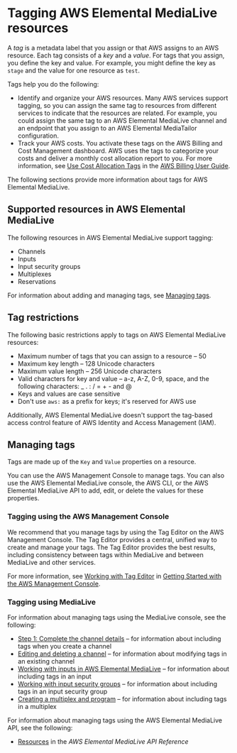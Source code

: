 # Tagging AWS Elemental MediaLive resources<a name="tagging"></a>

A *tag* is a metadata label that you assign or that AWS assigns to an AWS resource\. Each tag consists of a *key* and a *value*\. For tags that you assign, you define the key and value\. For example, you might define the key as `stage` and the value for one resource as `test`\.

Tags help you do the following:
+ Identify and organize your AWS resources\. Many AWS services support tagging, so you can assign the same tag to resources from different services to indicate that the resources are related\. For example, you could assign the same tag to an AWS Elemental MediaLive channel and an endpoint that you assign to an AWS Elemental MediaTailor configuration\.
+ Track your AWS costs\. You activate these tags on the AWS Billing and Cost Management dashboard\. AWS uses the tags to categorize your costs and deliver a monthly cost allocation report to you\. For more information, see [Use Cost Allocation Tags](https://docs.aws.amazon.com/awsaccountbilling/latest/aboutv2/cost-alloc-tags.html) in the [AWS Billing User Guide](https://docs.aws.amazon.com/awsaccountbilling/latest/aboutv2/)\.

The following sections provide more information about tags for AWS Elemental MediaLive\.

## Supported resources in AWS Elemental MediaLive<a name="supported-resources"></a>

The following resources in AWS Elemental MediaLive support tagging: 
+ Channels
+ Inputs
+ Input security groups
+ Multiplexes
+ Reservations

For information about adding and managing tags, see [Managing tags](#tagging-add-edit-delete)\.

## Tag restrictions<a name="tagging-restrictions"></a>

The following basic restrictions apply to tags on AWS Elemental MediaLive resources:
+ Maximum number of tags that you can assign to a resource – 50 
+ Maximum key length – 128 Unicode characters 
+ Maximum value length – 256 Unicode characters 
+ Valid characters for key and value – a\-z, A\-Z, 0\-9, space, and the following characters: \_ \. : / = \+ \- and @
+ Keys and values are case sensitive
+ Don't use `aws:` as a prefix for keys; it's reserved for AWS use

Additionally, AWS Elemental MediaLive doesn't support the tag\-based access control feature of AWS Identity and Access Management \(IAM\)\. 

## Managing tags<a name="tagging-add-edit-delete"></a>

Tags are made up of the `Key` and `Value` properties on a resource\. 

You can use the AWS Management Console to manage tags\. You can also use the AWS Elemental MediaLive console, the AWS CLI, or the AWS Elemental MediaLive API to add, edit, or delete the values for these properties\. 

### Tagging using the AWS Management Console<a name="tagging-management-console"></a>

We recommend that you manage tags by using the Tag Editor on the AWS Management Console\. The Tag Editor provides a central, unified way to create and manage your tags\. The Tag Editor provides the best results, including consistency between tags within MediaLive and between MediaLive and other services\. 

For more information, see [Working with Tag Editor](https://docs.aws.amazon.com/awsconsolehelpdocs/latest/gsg/tag-editor.html) in [Getting Started with the AWS Management Console](https://docs.aws.amazon.com/awsconsolehelpdocs/latest/gsg/getting-started.html)\.

### Tagging using MediaLive<a name="tagging-medialive-console"></a>

For information about managing tags using the MediaLive console, see the following:
+ [Step 1: Complete the channel details](creating-a-channel-step1.md) – for information about including tags when you create a channel
+ [Editing and deleting a channel](editing-deleting-channel.md) – for information about modifying tags in an existing channel
+ [Working with inputs in AWS Elemental MediaLive](creating-input.md) – for information about including tags in an input
+ [Working with input security groups](working-with-input-security-groups.md) – for information about including tags in an input security group
+ [Creating a multiplex and program](multiplex-create.md) – for information about including tags in a multiplex

For information about managing tags using the AWS Elemental MediaLive API, see the following:
+ [Resources](https://docs.aws.amazon.com/mediapackage/latest/apireference/resources.html) in the *AWS Elemental MediaLive API Reference*